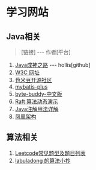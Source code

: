 # 学习网站




## Java相关

>  [链接] --- 作者[平台]

1. [Java成神之路](https://hollischuang.github.io/toBeTopJavaer/#/menu) --- hollis[github]
2. [W3C 网址](https://www.w3school.com.cn/xml/xml_usedfor.asp)
3. [苞米豆开源社区](https://mp.baomidou.com/)
4. [mybatis-plus](https://gitee.com/baomidou/mybatis-plus)
5. [byte-buddy-中文版](https://notes.diguage.com/byte-buddy-tutorial/#reloading-a-class)
6. [Raft 算法动态演示](http://www.kailing.pub/raft/index.html)
7. [Java注解用法详解](https://www.cnblogs.com/fsjohnhuang/p/4040785.html)
8. [凤凰架构](http://icyfenix.cn/)



## 算法相关
1. [Leetcode常见题型及题目列表](https://zhuanlan.zhihu.com/p/341176507)
2. [ labuladong 的算法小抄](https://github.com/labuladong/fucking-algorithm)

